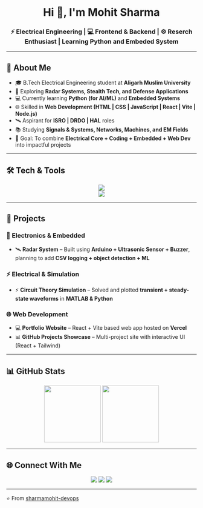 <h1 align="center">Hi 👋, I'm Mohit Sharma</h1>
<h3 align="center">⚡ Electrical Engineering | 💻 Frontend & Backend | ⚙️ Reserch Enthusiast | Learning Python and Embeded System</h3>

---

## 🌟 About Me  
- 🎓 B.Tech Electrical Engineering student at **Aligarh Muslim University**  
- 🔭 Exploring **Radar Systems, Stealth Tech, and Defense Applications**  
- 💻 Currently learning **Python (for AI/ML)** and **Embedded Systems**  
- 🌐 Skilled in **Web Development (HTML | CSS | JavaScript | React | Vite | Node.js)**  
- 🛰️ Aspirant for **ISRO | DRDO | HAL** roles  
- 📚 Studying **Signals & Systems, Networks, Machines, and EM Fields**  
- 🎯 Goal: To combine **Electrical Core + Coding + Embedded + Web Dev** into impactful projects  

---

## 🛠️ Tech & Tools
<p align="center">
  <img src="https://skillicons.dev/icons?i=python,matlab,git,github,arduino," /><br>
  <img src="https://skillicons.dev/icons?i=html,css,js,react,vite,nodejs,vscode,Expressjs" />
</p>

---

## 🚀 Projects  

### 🔬 Electronics & Embedded  
- 🛰️ **Radar System** – Built using **Arduino + Ultrasonic Sensor + Buzzer**, planning to add **CSV logging + object detection + ML**  

### ⚡ Electrical & Simulation  
- ⚡ **Circuit Theory Simulation** – Solved and plotted **transient + steady-state waveforms** in **MATLAB & Python**  

### 🌐 Web Development  
- 💻 **Portfolio Website** – React + Vite based web app hosted on **Vercel**  
- 📊 **GitHub Projects Showcase** – Multi-project site with interactive UI (React + Tailwind)  

---

## 📊 GitHub Stats  
<p align="center">
  <img src="https://github-readme-stats.vercel.app/api?username=sharmamohit-devops&show_icons=true&theme=tokyonight" height="150"/> 
  <img src="https://github-readme-streak-stats.herokuapp.com/?user=sharmamohit-devops&theme=tokyonight" height="150"/>
</p>

---

## 🌐 Connect With Me  
<p align="center">
  <a href="https://www.linkedin.com/in/mohit-sharma-js/" target="_blank"><img src="https://skillicons.dev/icons?i=linkedin" /></a>
  <a href="https://twitter.com/YOUR-HANDLE" target="_blank"><img src="https://skillicons.dev/icons?i=twitter" /></a>
  <a href="mailto:mohitfrontendev@gmail.com"><img src="https://skillicons.dev/icons?i=gmail" /></a>
</p>

---

⭐️ From [sharmamohit-devops](https://github.com/sharmamohit-devops)
